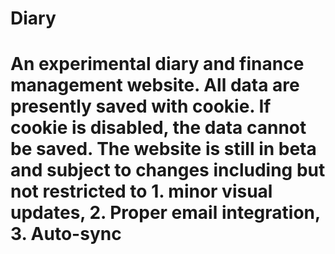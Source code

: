 # Diary
# An experimental diary and finance management website. All data are presently saved with cookie. If cookie is disabled, the data cannot be saved. The website is still in beta and subject to changes including but not restricted to 1. minor visual updates, 2. Proper email integration, 3. Auto-sync
